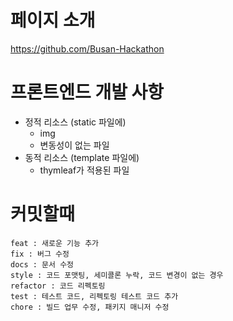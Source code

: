 # 페이지 소개
https://github.com/Busan-Hackathon

# 프론트엔드 개발 사항

- 정적 리소스 (static 파일에)
  - img
  - 변동성이 없는 파일 
- 동적 리소스 (template 파일에)
  - thymleaf가 적용된 파일

# 커밋할때
```
feat : 새로운 기능 추가
fix : 버그 수정
docs : 문서 수정
style : 코드 포맷팅, 세미콜론 누락, 코드 변경이 없는 경우
refactor : 코드 리펙토링
test : 테스트 코드, 리펙토링 테스트 코드 추가
chore : 빌드 업무 수정, 패키지 매니저 수정
```
